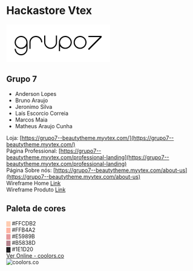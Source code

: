 # Hackastore Vtex
![GRUPO7](/assets/logogrupo7-preto.png)

## Grupo 7
- Anderson Lopes
- Bruno Araujo
- Jeronimo Silva
- Laís Escorcio Correia
- Marcos Maia
- Matheus Araujo Cunha

Loja: [https://grupo7--beautytheme.myvtex.com/](https://grupo7--beautytheme.myvtex.com/)</br>
Página Professional: [https://grupo7--beautytheme.myvtex.com/professional-landing](https://grupo7--beautytheme.myvtex.com/professional-landing)</br>
Página Sobre nós: [https://grupo7--beautytheme.myvtex.com/about-us](https://grupo7--beautytheme.myvtex.com/about-us)</br>
Wireframe Home [Link](https://xd.adobe.com/view/6e88c285-ce27-4450-86f3-3eeebf65abff-3bdb/) <br/>
Wireframe Produto [Link](https://xd.adobe.com/view/6e88c285-ce27-4450-86f3-3eeebf65abff-3bdb/screen/06337f97-e808-4c28-b7bf-511c88559cad)</br>

## Paleta de cores
<span style="color:#FFCDB2">▇</span> #FFCDB2 <br/>
<span style="color:#FFB4A2">▇</span> #FFB4A2 <br/>
<span style="color:#E5989B">▇</span> #E5989B <br/>
<span style="color:#B5838D">▇</span> #B5838D <br/>
<span style="color:#1E1D20">▇</span> #1E1D20 <br/>
[Ver Online - coolors.co](https://coolors.co/ffcdb2-ffb4a2-e5989b-b5838d-1e1d20)<br/>
![coolors.co](https://images-ext-1.discordapp.net/external/sSibpNS_B3YBaC763RoyX3fZd9VpkjDXamp8y61QkIY/https/res.cloudinary.com/coolors/image/upload/v1601055059/live/temporary/rmbb6jbrq6ytqfqhxs7d.png?width=954&height=501)
